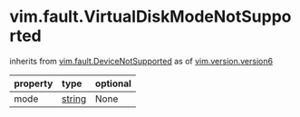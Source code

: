 vim.fault.VirtualDiskModeNotSupported
=====================================
inherits from [vim.fault.DeviceNotSupported](docs/vim.fault.DeviceNotSupported.md)
as of [vim.version.version6](docs/vim.version.md)

| property | type | optional |
|:---------|:-----|:---------|
| mode | [string](string.md "string") | None |
